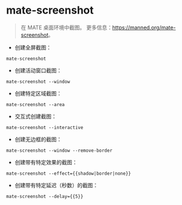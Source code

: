 # mate-screenshot

> 在 MATE 桌面环境中截图。
> 更多信息：<https://manned.org/mate-screenshot>。

- 创建全屏截图：

`mate-screenshot`

- 创建活动窗口截图：

`mate-screenshot --window`

- 创建特定区域截图：

`mate-screenshot --area`

- 交互式创建截图：

`mate-screenshot --interactive`

- 创建无边框的截图：

`mate-screenshot --window --remove-border`

- 创建带有特定效果的截图：

`mate-screenshot --effect={{shadow|border|none}}`

- 创建带有特定延迟（秒数）的截图：

`mate-screenshot --delay={{5}}`